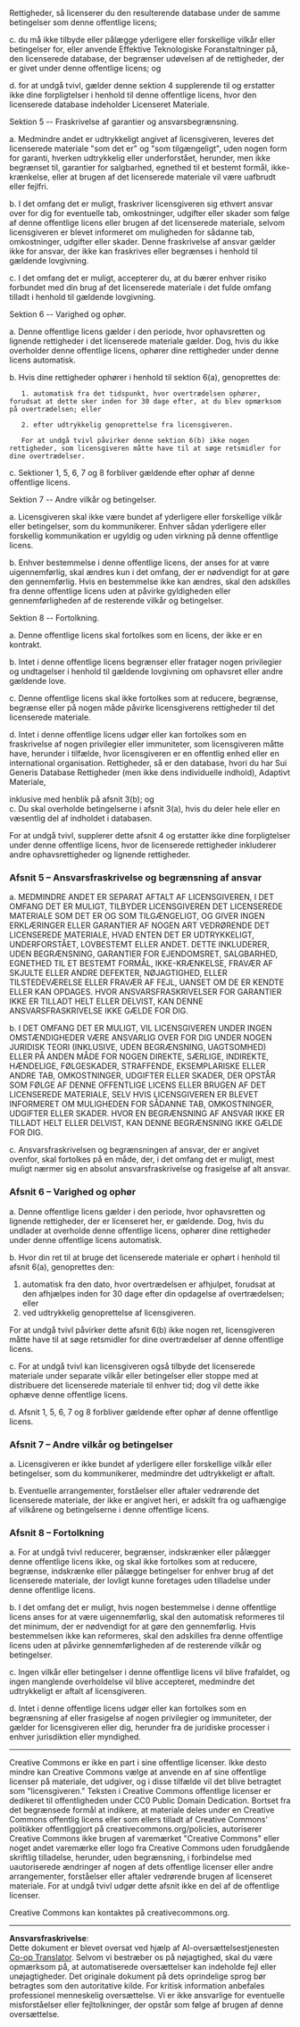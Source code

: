 <!--
CO_OP_TRANSLATOR_METADATA:
{
  "original_hash": "fba3b94d88bfb9b81369b869a1e9a20f",
  "translation_date": "2025-09-05T01:00:24+00:00",
  "source_file": "sketchnotes/LICENSE.md",
  "language_code": "da"
}
-->
Rettigheder, så licenserer du den resulterende database under de samme betingelser som denne offentlige licens;

  c. du må ikke tilbyde eller pålægge yderligere eller forskellige vilkår eller betingelser for, eller anvende Effektive Teknologiske Foranstaltninger på, den licenserede database, der begrænser udøvelsen af de rettigheder, der er givet under denne offentlige licens; og

  d. for at undgå tvivl, gælder denne sektion 4 supplerende til og erstatter ikke dine forpligtelser i henhold til denne offentlige licens, hvor den licenserede database indeholder Licenseret Materiale.


Sektion 5 -- Fraskrivelse af garantier og ansvarsbegrænsning.

  a. Medmindre andet er udtrykkeligt angivet af licensgiveren, leveres det licenserede materiale "som det er" og "som tilgængeligt", uden nogen form for garanti, hverken udtrykkelig eller underforstået, herunder, men ikke begrænset til, garantier for salgbarhed, egnethed til et bestemt formål, ikke-krænkelse, eller at brugen af det licenserede materiale vil være uafbrudt eller fejlfri.

  b. I det omfang det er muligt, fraskriver licensgiveren sig ethvert ansvar over for dig for eventuelle tab, omkostninger, udgifter eller skader som følge af denne offentlige licens eller brugen af det licenserede materiale, selvom licensgiveren er blevet informeret om muligheden for sådanne tab, omkostninger, udgifter eller skader. Denne fraskrivelse af ansvar gælder ikke for ansvar, der ikke kan fraskrives eller begrænses i henhold til gældende lovgivning.

  c. I det omfang det er muligt, accepterer du, at du bærer enhver risiko forbundet med din brug af det licenserede materiale i det fulde omfang tilladt i henhold til gældende lovgivning.


Sektion 6 -- Varighed og ophør.

  a. Denne offentlige licens gælder i den periode, hvor ophavsretten og lignende rettigheder i det licenserede materiale gælder. Dog, hvis du ikke overholder denne offentlige licens, ophører dine rettigheder under denne licens automatisk.

  b. Hvis dine rettigheder ophører i henhold til sektion 6(a), genoprettes de:

       1. automatisk fra det tidspunkt, hvor overtrædelsen ophører, forudsat at dette sker inden for 30 dage efter, at du blev opmærksom på overtrædelsen; eller

       2. efter udtrykkelig genoprettelse fra licensgiveren.

       For at undgå tvivl påvirker denne sektion 6(b) ikke nogen rettigheder, som licensgiveren måtte have til at søge retsmidler for dine overtrædelser.

  c. Sektioner 1, 5, 6, 7 og 8 forbliver gældende efter ophør af denne offentlige licens.


Sektion 7 -- Andre vilkår og betingelser.

  a. Licensgiveren skal ikke være bundet af yderligere eller forskellige vilkår eller betingelser, som du kommunikerer. Enhver sådan yderligere eller forskellig kommunikation er ugyldig og uden virkning på denne offentlige licens.

  b. Enhver bestemmelse i denne offentlige licens, der anses for at være uigennemførlig, skal ændres kun i det omfang, der er nødvendigt for at gøre den gennemførlig. Hvis en bestemmelse ikke kan ændres, skal den adskilles fra denne offentlige licens uden at påvirke gyldigheden eller gennemførligheden af de resterende vilkår og betingelser.


Sektion 8 -- Fortolkning.

  a. Denne offentlige licens skal fortolkes som en licens, der ikke er en kontrakt. 

  b. Intet i denne offentlige licens begrænser eller fratager nogen privilegier og undtagelser i henhold til gældende lovgivning om ophavsret eller andre gældende love.

  c. Denne offentlige licens skal ikke fortolkes som at reducere, begrænse, begrænse eller på nogen måde påvirke licensgiverens rettigheder til det licenserede materiale.

  d. Intet i denne offentlige licens udgør eller kan fortolkes som en fraskrivelse af nogen privilegier eller immuniteter, som licensgiveren måtte have, herunder i tilfælde, hvor licensgiveren er en offentlig enhed eller en international organisation.
Rettigheder, så er den database, hvori du har Sui Generis Database Rettigheder (men ikke dens individuelle indhold), Adaptivt Materiale,

inklusive med henblik på afsnit 3(b); og  
c. Du skal overholde betingelserne i afsnit 3(a), hvis du deler hele eller en væsentlig del af indholdet i databasen.

For at undgå tvivl, supplerer dette afsnit 4 og erstatter ikke dine forpligtelser under denne offentlige licens, hvor de licenserede rettigheder inkluderer andre ophavsrettigheder og lignende rettigheder.

### Afsnit 5 – Ansvarsfraskrivelse og begrænsning af ansvar

a. MEDMINDRE ANDET ER SEPARAT AFTALT AF LICENSGIVEREN, I DET OMFANG DET ER MULIGT, TILBYDER LICENSGIVEREN DET LICENSEREDE MATERIALE SOM DET ER OG SOM TILGÆNGELIGT, OG GIVER INGEN ERKLÆRINGER ELLER GARANTIER AF NOGEN ART VEDRØRENDE DET LICENSEREDE MATERIALE, HVAD ENTEN DET ER UDTRYKKELIGT, UNDERFORSTÅET, LOVBESTEMT ELLER ANDET. DETTE INKLUDERER, UDEN BEGRÆNSNING, GARANTIER FOR EJENDOMSRET, SALGBARHED, EGNETHED TIL ET BESTEMT FORMÅL, IKKE-KRÆNKELSE, FRAVÆR AF SKJULTE ELLER ANDRE DEFEKTER, NØJAGTIGHED, ELLER TILSTEDEVÆRELSE ELLER FRAVÆR AF FEJL, UANSET OM DE ER KENDTE ELLER KAN OPDAGES. HVOR ANSVARSFRASKRIVELSER FOR GARANTIER IKKE ER TILLADT HELT ELLER DELVIST, KAN DENNE ANSVARSFRASKRIVELSE IKKE GÆLDE FOR DIG.

b. I DET OMFANG DET ER MULIGT, VIL LICENSGIVEREN UNDER INGEN OMSTÆNDIGHEDER VÆRE ANSVARLIG OVER FOR DIG UNDER NOGEN JURIDISK TEORI (INKLUSIVE, UDEN BEGRÆNSNING, UAGTSOMHED) ELLER PÅ ANDEN MÅDE FOR NOGEN DIREKTE, SÆRLIGE, INDIREKTE, HÆNDELIGE, FØLGESKADER, STRAFFENDE, EKSEMPLARISKE ELLER ANDRE TAB, OMKOSTNINGER, UDGIFTER ELLER SKADER, DER OPSTÅR SOM FØLGE AF DENNE OFFENTLIGE LICENS ELLER BRUGEN AF DET LICENSEREDE MATERIALE, SELV HVIS LICENSGIVEREN ER BLEVET INFORMERET OM MULIGHEDEN FOR SÅDANNE TAB, OMKOSTNINGER, UDGIFTER ELLER SKADER. HVOR EN BEGRÆNSNING AF ANSVAR IKKE ER TILLADT HELT ELLER DELVIST, KAN DENNE BEGRÆNSNING IKKE GÆLDE FOR DIG.

c. Ansvarsfraskrivelsen og begrænsningen af ansvar, der er angivet ovenfor, skal fortolkes på en måde, der, i det omfang det er muligt, mest muligt nærmer sig en absolut ansvarsfraskrivelse og frasigelse af alt ansvar.

### Afsnit 6 – Varighed og ophør

a. Denne offentlige licens gælder i den periode, hvor ophavsretten og lignende rettigheder, der er licenseret her, er gældende. Dog, hvis du undlader at overholde denne offentlige licens, ophører dine rettigheder under denne offentlige licens automatisk.

b. Hvor din ret til at bruge det licenserede materiale er ophørt i henhold til afsnit 6(a), genoprettes den:

1. automatisk fra den dato, hvor overtrædelsen er afhjulpet, forudsat at den afhjælpes inden for 30 dage efter din opdagelse af overtrædelsen; eller  
2. ved udtrykkelig genoprettelse af licensgiveren.

For at undgå tvivl påvirker dette afsnit 6(b) ikke nogen ret, licensgiveren måtte have til at søge retsmidler for dine overtrædelser af denne offentlige licens.

c. For at undgå tvivl kan licensgiveren også tilbyde det licenserede materiale under separate vilkår eller betingelser eller stoppe med at distribuere det licenserede materiale til enhver tid; dog vil dette ikke ophæve denne offentlige licens.

d. Afsnit 1, 5, 6, 7 og 8 forbliver gældende efter ophør af denne offentlige licens.

### Afsnit 7 – Andre vilkår og betingelser

a. Licensgiveren er ikke bundet af yderligere eller forskellige vilkår eller betingelser, som du kommunikerer, medmindre det udtrykkeligt er aftalt.

b. Eventuelle arrangementer, forståelser eller aftaler vedrørende det licenserede materiale, der ikke er angivet heri, er adskilt fra og uafhængige af vilkårene og betingelserne i denne offentlige licens.

### Afsnit 8 – Fortolkning

a. For at undgå tvivl reducerer, begrænser, indskrænker eller pålægger denne offentlige licens ikke, og skal ikke fortolkes som at reducere, begrænse, indskrænke eller pålægge betingelser for enhver brug af det licenserede materiale, der lovligt kunne foretages uden tilladelse under denne offentlige licens.

b. I det omfang det er muligt, hvis nogen bestemmelse i denne offentlige licens anses for at være uigennemførlig, skal den automatisk reformeres til det minimum, der er nødvendigt for at gøre den gennemførlig. Hvis bestemmelsen ikke kan reformeres, skal den adskilles fra denne offentlige licens uden at påvirke gennemførligheden af de resterende vilkår og betingelser.

c. Ingen vilkår eller betingelser i denne offentlige licens vil blive frafaldet, og ingen manglende overholdelse vil blive accepteret, medmindre det udtrykkeligt er aftalt af licensgiveren.

d. Intet i denne offentlige licens udgør eller kan fortolkes som en begrænsning af eller frasigelse af nogen privilegier og immuniteter, der gælder for licensgiveren eller dig, herunder fra de juridiske processer i enhver jurisdiktion eller myndighed.

---

Creative Commons er ikke en part i sine offentlige licenser. Ikke desto mindre kan Creative Commons vælge at anvende en af sine offentlige licenser på materiale, det udgiver, og i disse tilfælde vil det blive betragtet som "licensgiveren." Teksten i Creative Commons offentlige licenser er dedikeret til offentligheden under CC0 Public Domain Dedication. Bortset fra det begrænsede formål at indikere, at materiale deles under en Creative Commons offentlig licens eller som ellers tilladt af Creative Commons' politikker offentliggjort på creativecommons.org/policies, autoriserer Creative Commons ikke brugen af varemærket "Creative Commons" eller noget andet varemærke eller logo fra Creative Commons uden forudgående skriftlig tilladelse, herunder, uden begrænsning, i forbindelse med uautoriserede ændringer af nogen af dets offentlige licenser eller andre arrangementer, forståelser eller aftaler vedrørende brugen af licenseret materiale. For at undgå tvivl udgør dette afsnit ikke en del af de offentlige licenser.

Creative Commons kan kontaktes på creativecommons.org.

---

**Ansvarsfraskrivelse**:  
Dette dokument er blevet oversat ved hjælp af AI-oversættelsestjenesten [Co-op Translator](https://github.com/Azure/co-op-translator). Selvom vi bestræber os på nøjagtighed, skal du være opmærksom på, at automatiserede oversættelser kan indeholde fejl eller unøjagtigheder. Det originale dokument på dets oprindelige sprog bør betragtes som den autoritative kilde. For kritisk information anbefales professionel menneskelig oversættelse. Vi er ikke ansvarlige for eventuelle misforståelser eller fejltolkninger, der opstår som følge af brugen af denne oversættelse.
